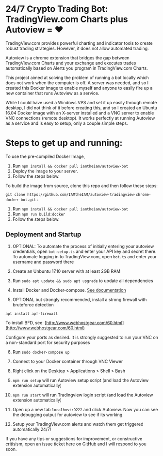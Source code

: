 # 24/7 Crypto Trading Bot: TradingView.com Charts plus Autoview = ♥

TradingView.com provides powerful charting and indicator tools to create robust trading strategies. However, it does not allow automated trading.

Autoview is a chrome extension that bridges the gap between TradingView.com Charts and your exchange and executes trades automatically based on Alerts you program in TradingView.com Charts.

This project aimed at solving the problem of running a bot locally which does not work when the computer is off. A server was needed, and so I created this Docker image to enable myself and anyone to easily fire up a new container that runs Autoview as a service.

While I could have used a Windows VPS and set it up easily through remote desktop, I did not think of it before creating this, and so I created an Ubuntu 16.04 Docker image with an X-server installed and a VNC server to enable VNC connections (remote desktop). It works perfectly at running Autoview as a service and is easy to setup, only a couple simple steps.

# Steps to get up and running:

To use the pre-compiled Docker Image, 

1) Run `npm install && docker pull iamtheiam/autoview-bot` 
2) Deploy the image to your server.
3) Follow the steps below.

To build the image from source, clone this repo and then follow these steps:  

`git clone https://github.com/IAMtheIAM/autoview-tradingview-chrome-docker-bot.git`  :

1) Run `npm install && docker pull iamtheiam/autoview-bot`
2) Run `npm run build:docker`
3) Follow the steps below.

## Deployment and Startup

1) OPTIONAL: To automate the process of initially entering your autoview credentials, open `bot-setup.ts` and enter your API key and secret there. To automate logging in to TradingView.com, open `bot.ts` and enter your username and password there
 
2) Create an Unbuntu 17.10 server with at least 2GB RAM

1) Run `sudo apt update && sudo apt upgrade` to update all dependencies

4) Install Docker and Docker-compose. [See documentation](https://docs.docker.com/install/linux/docker-ce/ubuntu/#install-docker-ce)

1) OPTIONAL but strongly recommended, install a strong firewall with bruteforce detection

`apt install apf-firewall`

 To install BFD, see: [http://www.webhostgear.com/60.html](http://www.webhostgear.com/60.html)

 Configure your ports as desired. It is strongly suggested to run your VNC on a non-standard port for security purposes

6) Run `sudo docker-compose up`

7) Connect to your Docker container through VNC Viewer

8) Right click on the Desktop > Applications > Shell > Bash

9) `npm run setup` will run Autoview setup script (and load the Autoview extension automatically)

10) `npm run start` will run Tradingview login script (and load the Autoview extension automatically)

11) Open up a new tab `localhost:9222` and click Autoview. Now you can see the debugging output for autoview to see if its working.

12) Setup your TradingView.com alerts and watch them get triggered automatically 24/7!


If you have any tips or suggestions for improvement, or constructive critisism, open an issue ticket here on GitHub and I will respond to you soon.
